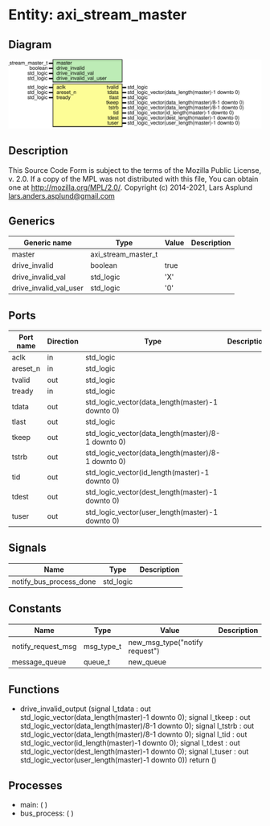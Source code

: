 # Entity: axi_stream_master

## Diagram

![Diagram](axi_stream_master.svg "Diagram")
## Description

This Source Code Form is subject to the terms of the Mozilla Public
License, v. 2.0. If a copy of the MPL was not distributed with this file,
You can obtain one at http://mozilla.org/MPL/2.0/.
Copyright (c) 2014-2021, Lars Asplund lars.anders.asplund@gmail.com
## Generics

| Generic name           | Type                | Value | Description |
| ---------------------- | ------------------- | ----- | ----------- |
| master                 | axi_stream_master_t |       |             |
| drive_invalid          | boolean             | true  |             |
| drive_invalid_val      | std_logic           | 'X'   |             |
| drive_invalid_val_user | std_logic           | '0'   |             |
## Ports

| Port name | Direction | Type                                               | Description |
| --------- | --------- | -------------------------------------------------- | ----------- |
| aclk      | in        | std_logic                                          |             |
| areset_n  | in        | std_logic                                          |             |
| tvalid    | out       | std_logic                                          |             |
| tready    | in        | std_logic                                          |             |
| tdata     | out       | std_logic_vector(data_length(master)-1 downto 0)   |             |
| tlast     | out       | std_logic                                          |             |
| tkeep     | out       | std_logic_vector(data_length(master)/8-1 downto 0) |             |
| tstrb     | out       | std_logic_vector(data_length(master)/8-1 downto 0) |             |
| tid       | out       | std_logic_vector(id_length(master)-1 downto 0)     |             |
| tdest     | out       | std_logic_vector(dest_length(master)-1 downto 0)   |             |
| tuser     | out       | std_logic_vector(user_length(master)-1 downto 0)   |             |
## Signals

| Name                    | Type      | Description |
| ----------------------- | --------- | ----------- |
| notify_bus_process_done | std_logic |             |
## Constants

| Name               | Type       | Value                           | Description |
| ------------------ | ---------- | ------------------------------- | ----------- |
| notify_request_msg | msg_type_t |  new_msg_type("notify request") |             |
| message_queue      | queue_t    |  new_queue                      |             |
## Functions
- drive_invalid_output <font id="function_arguments">(signal l_tdata : out std_logic_vector(data_length(master)-1 downto 0); signal l_tkeep : out std_logic_vector(data_length(master)/8-1 downto 0); signal l_tstrb : out std_logic_vector(data_length(master)/8-1 downto 0); signal l_tid   : out std_logic_vector(id_length(master)-1 downto 0); signal l_tdest : out std_logic_vector(dest_length(master)-1 downto 0); signal l_tuser : out std_logic_vector(user_length(master)-1 downto 0)) </font> <font id="function_return">return ()</font>
## Processes
- main: (  )
- bus_process: (  )
